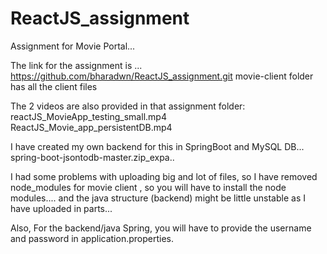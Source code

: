 # ReactJS_assignment

Assignment for Movie Portal...

The link for the assignment is ...
https://github.com/bharadwn/ReactJS_assignment.git
movie-client folder has all the client files

The 2 videos are also provided in that assignment folder:
reactJS_MovieApp_testing_small.mp4
ReactJS_Movie_app_persistentDB.mp4

I have created my own backend for this in SpringBoot and MySQL DB...
spring-boot-jsontodb-master.zip_expa..

I had some problems with uploading big and lot of files, so I have removed node_modules for movie client , so you will have to install the node modules.... and the java structure (backend) might be little unstable as I have uploaded in parts...

Also, For the backend/java Spring, you will have to provide the username and password in application.properties.
